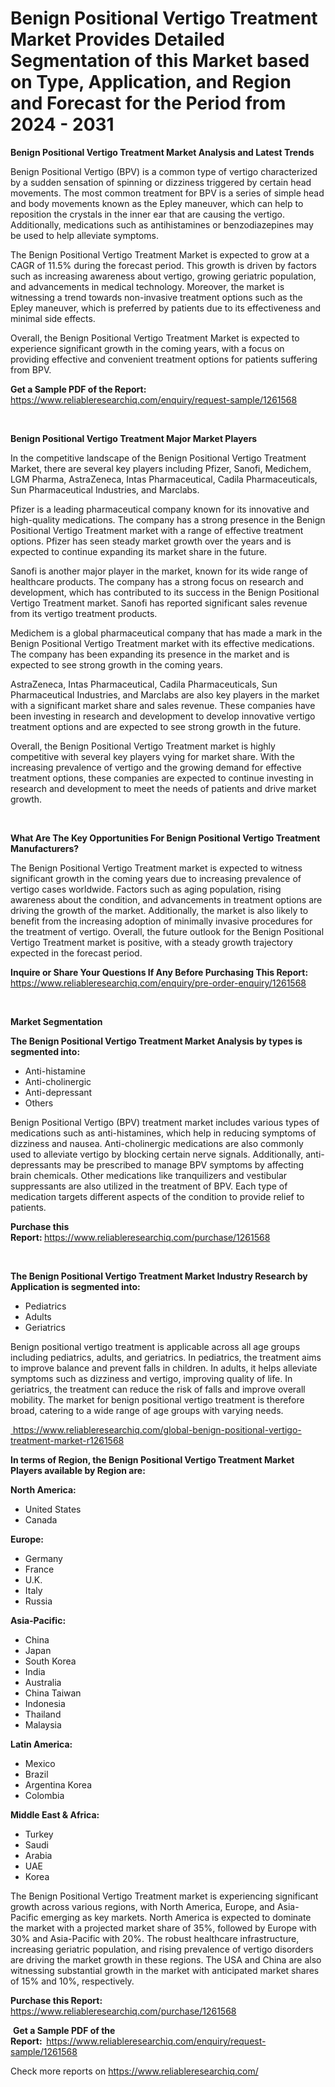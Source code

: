 <p><h1>Benign Positional Vertigo Treatment Market Provides Detailed Segmentation of this Market based on Type, Application, and Region and Forecast for the Period from 2024 - 2031</h1></p><p><strong>Benign Positional Vertigo Treatment Market Analysis and Latest Trends</strong></p>
<p><p>Benign Positional Vertigo (BPV) is a common type of vertigo characterized by a sudden sensation of spinning or dizziness triggered by certain head movements. The most common treatment for BPV is a series of simple head and body movements known as the Epley maneuver, which can help to reposition the crystals in the inner ear that are causing the vertigo. Additionally, medications such as antihistamines or benzodiazepines may be used to help alleviate symptoms.</p><p>The Benign Positional Vertigo Treatment Market is expected to grow at a CAGR of 11.5% during the forecast period. This growth is driven by factors such as increasing awareness about vertigo, growing geriatric population, and advancements in medical technology. Moreover, the market is witnessing a trend towards non-invasive treatment options such as the Epley maneuver, which is preferred by patients due to its effectiveness and minimal side effects.</p><p>Overall, the Benign Positional Vertigo Treatment Market is expected to experience significant growth in the coming years, with a focus on providing effective and convenient treatment options for patients suffering from BPV.</p></p>
<p><strong>Get a Sample PDF of the Report:&nbsp;</strong> <a href="https://www.reliableresearchiq.com/enquiry/request-sample/1261568">https://www.reliableresearchiq.com/enquiry/request-sample/1261568</a></p>
<p>&nbsp;</p>
<p><strong>Benign Positional Vertigo Treatment Major Market Players</strong></p>
<p><p>In the competitive landscape of the Benign Positional Vertigo Treatment Market, there are several key players including Pfizer, Sanofi, Medichem, LGM Pharma, AstraZeneca, Intas Pharmaceutical, Cadila Pharmaceuticals, Sun Pharmaceutical Industries, and Marclabs. </p><p>Pfizer is a leading pharmaceutical company known for its innovative and high-quality medications. The company has a strong presence in the Benign Positional Vertigo Treatment market with a range of effective treatment options. Pfizer has seen steady market growth over the years and is expected to continue expanding its market share in the future.</p><p>Sanofi is another major player in the market, known for its wide range of healthcare products. The company has a strong focus on research and development, which has contributed to its success in the Benign Positional Vertigo Treatment market. Sanofi has reported significant sales revenue from its vertigo treatment products.</p><p>Medichem is a global pharmaceutical company that has made a mark in the Benign Positional Vertigo Treatment market with its effective medications. The company has been expanding its presence in the market and is expected to see strong growth in the coming years.</p><p>AstraZeneca, Intas Pharmaceutical, Cadila Pharmaceuticals, Sun Pharmaceutical Industries, and Marclabs are also key players in the market with a significant market share and sales revenue. These companies have been investing in research and development to develop innovative vertigo treatment options and are expected to see strong growth in the future.</p><p>Overall, the Benign Positional Vertigo Treatment market is highly competitive with several key players vying for market share. With the increasing prevalence of vertigo and the growing demand for effective treatment options, these companies are expected to continue investing in research and development to meet the needs of patients and drive market growth.</p></p>
<p>&nbsp;</p>
<p><strong>What Are The Key Opportunities For Benign Positional Vertigo Treatment Manufacturers?</strong></p>
<p><p>The Benign Positional Vertigo Treatment market is expected to witness significant growth in the coming years due to increasing prevalence of vertigo cases worldwide. Factors such as aging population, rising awareness about the condition, and advancements in treatment options are driving the growth of the market. Additionally, the market is also likely to benefit from the increasing adoption of minimally invasive procedures for the treatment of vertigo. Overall, the future outlook for the Benign Positional Vertigo Treatment market is positive, with a steady growth trajectory expected in the forecast period.</p></p>
<p><strong>Inquire or Share Your Questions If Any Before Purchasing This Report:</strong> <a href="https://www.reliableresearchiq.com/enquiry/pre-order-enquiry/1261568">https://www.reliableresearchiq.com/enquiry/pre-order-enquiry/1261568</a></p>
<p>&nbsp;</p>
<p><strong>Market Segmentation</strong></p>
<p><strong>The Benign Positional Vertigo Treatment Market Analysis by types is segmented into:</strong></p>
<p><ul><li>Anti-histamine</li><li>Anti-cholinergic</li><li>Anti-depressant</li><li>Others</li></ul></p>
<p><p>Benign Positional Vertigo (BPV) treatment market includes various types of medications such as anti-histamines, which help in reducing symptoms of dizziness and nausea. Anti-cholinergic medications are also commonly used to alleviate vertigo by blocking certain nerve signals. Additionally, anti-depressants may be prescribed to manage BPV symptoms by affecting brain chemicals. Other medications like tranquilizers and vestibular suppressants are also utilized in the treatment of BPV. Each type of medication targets different aspects of the condition to provide relief to patients.</p></p>
<p><strong>Purchase this Report:&nbsp;</strong><a href="https://www.reliableresearchiq.com/purchase/1261568">https://www.reliableresearchiq.com/purchase/1261568</a></p>
<p>&nbsp;</p>
<p><strong>The Benign Positional Vertigo Treatment Market Industry Research by Application is segmented into:</strong></p>
<p><ul><li>Pediatrics</li><li>Adults</li><li>Geriatrics</li></ul></p>
<p><p>Benign positional vertigo treatment is applicable across all age groups including pediatrics, adults, and geriatrics. In pediatrics, the treatment aims to improve balance and prevent falls in children. In adults, it helps alleviate symptoms such as dizziness and vertigo, improving quality of life. In geriatrics, the treatment can reduce the risk of falls and improve overall mobility. The market for benign positional vertigo treatment is therefore broad, catering to a wide range of age groups with varying needs.</p></p>
<p><a href="https://www.reliableresearchiq.com/global-benign-positional-vertigo-treatment-market-r1261568">&nbsp;https://www.reliableresearchiq.com/global-benign-positional-vertigo-treatment-market-r1261568</a></p>
<p><strong>In terms of Region, the Benign Positional Vertigo Treatment Market Players available by Region are:</strong></p>
<p>
    <p> <strong> North America: </strong>
        <ul>
            <li>United States</li>
            <li>Canada</li>
        </ul>
        </p> 
    <p> <strong> Europe: </strong>
        <ul>
            <li>Germany</li>
            <li>France</li>
            <li>U.K.</li>
            <li>Italy</li>
            <li>Russia</li>
        </ul>
        </p> 
    <p> <strong> Asia-Pacific: </strong>
        <ul>
            <li>China</li>
            <li>Japan</li>
            <li>South Korea</li>
            <li>India</li>
            <li>Australia</li>
            <li>China Taiwan</li>
            <li>Indonesia</li>
            <li>Thailand</li>
            <li>Malaysia</li>
        </ul>
        </p> 
    <p> <strong> Latin America: </strong>
        <ul>
            <li>Mexico</li>
            <li>Brazil</li>
            <li>Argentina Korea</li>
            <li>Colombia</li>
        </ul>
        </p> 
    <p> <strong> Middle East & Africa: </strong>
        <ul>
            <li>Turkey</li>
            <li>Saudi</li>
            <li>Arabia</li>
            <li>UAE</li>
            <li>Korea</li>
        </ul>
    </p>
    </p>
<p><p>The Benign Positional Vertigo Treatment market is experiencing significant growth across various regions, with North America, Europe, and Asia-Pacific emerging as key markets. North America is expected to dominate the market with a projected market share of 35%, followed by Europe with 30% and Asia-Pacific with 20%. The robust healthcare infrastructure, increasing geriatric population, and rising prevalence of vertigo disorders are driving the market growth in these regions. The USA and China are also witnessing substantial growth in the market with anticipated market shares of 15% and 10%, respectively.</p></p>
<p><strong>Purchase this Report: </strong><a href="https://www.reliableresearchiq.com/purchase/1261568">https://www.reliableresearchiq.com/purchase/1261568</a></p>
<p>&nbsp;<strong>Get a Sample PDF of the Report:&nbsp;&nbsp;</strong><a href="https://www.reliableresearchiq.com/enquiry/request-sample/1261568">https://www.reliableresearchiq.com/enquiry/request-sample/1261568</a></p>
<p><strong></strong></p>
<p>Check more reports on <a href="https://www.reliableresearchiq.com/">https://www.reliableresearchiq.com/</a></p>